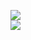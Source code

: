 [![](https://img.shields.io/badge/Made%20With-Github%20Spray-lightgrey.svg?style=for-the-badge&logo=github)](https://github.com/Annihil/github-spray#11275)  
[![](https://i.imgur.com/2DrTn0Z.gif)](https://github.com/Annihil/github-spray)